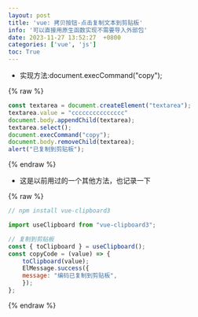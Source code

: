 ```yaml
---
layout: post
title: 'vue: 拷贝按钮-点击复制文本到剪贴板'
info: '可以直接用原生函数实现不需要导入外部包'
date: 2023-11-27 13:52:27  +0800
categories: ['vue', 'js']
toc: True
---
```


- 实现方法:document.execCommand("copy");


{% raw %}
```js
const textarea = document.createElement("textarea");
textarea.value = "ccccccccccccccc"
document.body.appendChild(textarea);
textarea.select();
document.execCommand("copy");
document.body.removeChild(textarea);
alert("已复制到剪贴板");
```
{% endraw %}


- 这是以前用过的一个其他方法，也记录一下

{% raw %}
```js
// npm install vue-clipboard3

import useClipboard from "vue-clipboard3";

// 复制到剪贴板
const { toClipboard } = useClipboard();
const copyCode = (value) => {
    toClipboard(value);
    ElMessage.success({
    message: "编码已复制到剪贴板",
    });
};
```
{% endraw %}


<!--![引入图片]({{site.url}}/image/vue/2023-11-27-clipboard/image_1.jpg) -->